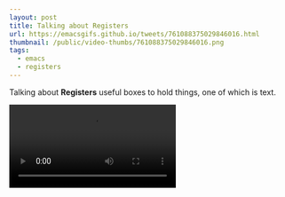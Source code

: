 ```yaml
---
layout: post
title: Talking about Registers
url: https://emacsgifs.github.io/tweets/761088375029846016.html
thumbnail: /public/video-thumbs/761088375029846016.png
tags:
  - emacs
  - registers
---
```


Talking about **Registers** useful boxes to hold things, one of which is text.

<video controls autoplay loop>
  <source src="/public/videos/761088375029846016.mp4" type="video/mp4">
    Sorry your browser does not support the video tag, maybe time to upgrade?
</video>
